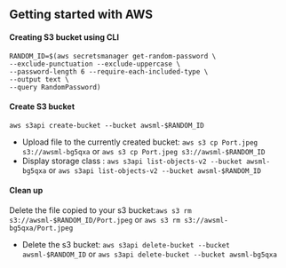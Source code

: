 ## Getting started with AWS
  #### Creating S3 bucket using CLI
```
RANDOM_ID=$(aws secretsmanager get-random-password \
--exclude-punctuation --exclude-uppercase \
--password-length 6 --require-each-included-type \
--output text \
--query RandomPassword)
```

#### Create S3 bucket
`aws s3api create-bucket --bucket awsml-$RANDOM_ID`
- Upload file to the currently created bucket: `aws s3 cp Port.jpeg s3://awsml-bg5qxa` or `aws s3 cp Port.jpeg s3://awsml-$RANDOM_ID`
- Display storage class : `aws s3api list-objects-v2 --bucket awsml-bg5qxa` or `aws s3api list-objects-v2 --bucket awsml-$RANDOM_ID`

#### Clean up
Delete the file copied to your s3 bucket:`aws s3 rm s3://awsml-$RANDOM_ID/Port.jpeg` or `aws s3 rm s3://awsml-bg5qxa/Port.jpeg`

- Delete the s3 bucket: `aws s3api delete-bucket --bucket awsml-$RANDOM_ID` or `aws s3api delete-bucket --bucket awsml-bg5qxa`